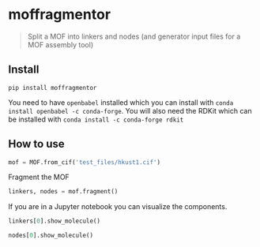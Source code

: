 # moffragmentor

> Split a MOF into linkers and nodes (and generator input files for a MOF assembly tool)

## Install

`pip install moffragmentor`

You need to have `openbabel` installed which you can install with `conda install openbabel -c conda-forge`. You will also need the RDKit which can be installed with `conda install -c conda-forge rdkit`

## How to use

```python
mof = MOF.from_cif('test_files/hkust1.cif')
```

Fragment the MOF

```python
linkers, nodes = mof.fragment()
```

If you are in a Jupyter notebook you can visualize the components.

```python
linkers[0].show_molecule()
```

```python
nodes[0].show_molecule()
```
